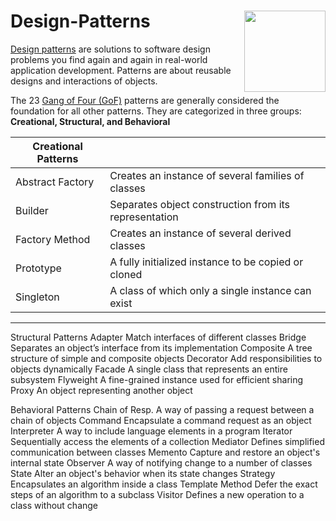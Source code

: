 # Design-Patterns <img src="https://cloud.githubusercontent.com/assets/24522089/21962098/41a510c8-db36-11e6-95ef-eb392a0a1919.png" align="right" width="130px" height="130px" /> 

[Design patterns](https://en.wikipedia.org/wiki/Design_Patterns) are solutions to software design problems you find again and again in real-world application development. Patterns are about reusable designs and interactions of objects.

The 23 [Gang of Four (GoF)](http://wiki.c2.com/?GangOfFour) patterns are generally considered the foundation for all other patterns. They are categorized in three groups: **Creational, Structural, and Behavioral**


|Creational Patterns  |  |
| ----------| ---------------------------------- |
| Abstract Factory |Creates an instance of several families of classes  | 
|Builder |Separates object construction from its representation  | 
|Factory Method |	Creates an instance of several derived classes  | 
| Prototype |A fully initialized instance to be copied or cloned  | 
| Singleton |	A class of which only a single instance can exist  | 
---------------------------------------------------------------------------------




  	
  
 	
 
Structural Patterns
  Adapter	Match interfaces of different classes
  Bridge	Separates an object’s interface from its implementation
  Composite	A tree structure of simple and composite objects
  Decorator	Add responsibilities to objects dynamically
  Facade	A single class that represents an entire subsystem
  Flyweight	A fine-grained instance used for efficient sharing
  Proxy	An object representing another object

Behavioral Patterns
  Chain of Resp.	A way of passing a request between a chain of objects
  Command	Encapsulate a command request as an object
  Interpreter	A way to include language elements in a program
  Iterator	Sequentially access the elements of a collection
  Mediator	Defines simplified communication between classes
  Memento	Capture and restore an object's internal state
  Observer	A way of notifying change to a number of classes
  State	Alter an object's behavior when its state changes
  Strategy	Encapsulates an algorithm inside a class
  Template Method	Defer the exact steps of an algorithm to a subclass
  Visitor	Defines a new operation to a class without change

